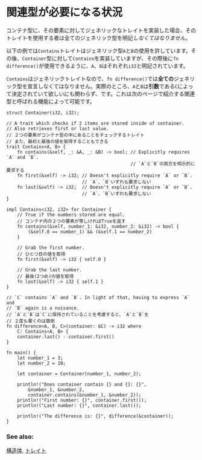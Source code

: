 <!--
# The Problem
-->
# 関連型が必要になる状況

<!--
A `trait` that is generic over its container type has type specification
requirements - users of the `trait` *must* specify all of its generic types.
-->
コンテナ型に、その要素に対してジェネリックなトレイトを実装した場合、そのトレイトを使用する者は全てのジェネリック型を明記*しなくてはなりません*。

<!--
In the example below, the `Contains` `trait` allows the use of the generic 
types `A` and `B`. The trait is then implemented for the `Container` type, 
specifying `i32` for `A` and `B` so that it can be used with `fn difference()`.
-->
以下の例では`Contains`トレイトはジェネリック型`A`と`B`の使用を許しています。その後、`Container`型に対して`Contains`を実装していますが、その際後に`fn difference()`が使用できるように、`A`、`B`はそれぞれ`i32`と明記されています。

<!--
Because `Contains` is generic, we are forced to explicitly state *all* of the 
generic types for `fn difference()`. In practice, we want a way to express that 
`A` and `B` are determined by the *input* `C`. As you will see in the next 
section, associated types provide exactly that capability.
-->
`Contains`はジェネリックトレイトなので、`fn difference()`では**全ての**ジェネリック型を宣言しなくてはなりません。実際のところ、`A`と`B`は**引数**である`C`によって決定されていて欲しいにも関わらず、です。これは次のページで紹介する関連型と呼ばれる機能によって可能です。

```rust,editable
struct Container(i32, i32);

// A trait which checks if 2 items are stored inside of container.
// Also retrieves first or last value.
// ２つの要素がコンテナ型の中にあることをチェックするトレイト
// また、最初と最後の値を取得することもできる
trait Contains<A, B> {
    fn contains(&self, _: &A, _: &B) -> bool; // Explicitly requires `A` and `B`.
                                              // `A`と`B`の両方を明示的に要求する
    fn first(&self) -> i32; // Doesn't explicitly require `A` or `B`.
                            // `A`、`B`いずれも要求しない
    fn last(&self) -> i32;  // Doesn't explicitly require `A` or `B`.
                            // `A`、`B`いずれも要求しない
}

impl Contains<i32, i32> for Container {
    // True if the numbers stored are equal.
    // コンテナ内の２つの要素が等しければTrueを返す
    fn contains(&self, number_1: &i32, number_2: &i32) -> bool {
        (&self.0 == number_1) && (&self.1 == number_2)
    }

    // Grab the first number.
    // ひとつ目の値を取得
    fn first(&self) -> i32 { self.0 }

    // Grab the last number.
    // 最後(2つめ)の値を取得
    fn last(&self) -> i32 { self.1 }
}

// `C` contains `A` and `B`. In light of that, having to express `A` and
// `B` again is a nuisance.
// `A`と`B`は`C`に保持されていることを考慮すると、`A`と`B`を
// ２度も書くのは面倒
fn difference<A, B, C>(container: &C) -> i32 where
    C: Contains<A, B> {
    container.last() - container.first()
}

fn main() {
    let number_1 = 3;
    let number_2 = 10;

    let container = Container(number_1, number_2);

    println!("Does container contain {} and {}: {}",
        &number_1, &number_2,
        container.contains(&number_1, &number_2));
    println!("First number: {}", container.first());
    println!("Last number: {}", container.last());

    println!("The difference is: {}", difference(&container));
}
```

### See also:

<!--
[`struct`s][structs], and [`trait`s][traits]
-->
[構造体][structs], [トレイト][traits]

[structs]: ../../custom_types/structs.md
[traits]: ../../trait.md
